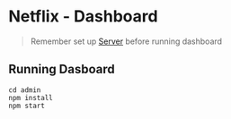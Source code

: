 # Netflix - Dashboard

> Remember set up <a href=https://github.com/Nguyenle23/netflix-mern/tree/main/APIs>Server</a> before running dashboard

## Running Dasboard

```
cd admin
npm install
npm start
```

